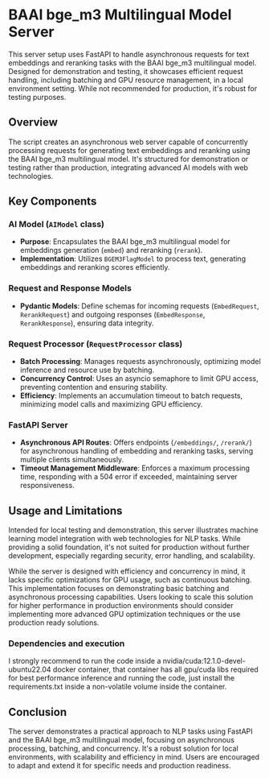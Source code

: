 # BAAI bge_m3 Multilingual Model Server

This server setup uses FastAPI to handle asynchronous requests for text embeddings and reranking tasks with the BAAI bge_m3 multilingual model. Designed for demonstration and testing, it showcases efficient request handling, including batching and GPU resource management, in a local environment setting. While not recommended for production, it's robust for testing purposes.

## Overview

The script creates an asynchronous web server capable of concurrently processing requests for generating text embeddings and reranking using the BAAI bge_m3 multilingual model. It's structured for demonstration or testing rather than production, integrating advanced AI models with web technologies.

## Key Components

### AI Model (`AIModel` class)

- **Purpose**: Encapsulates the BAAI bge_m3 multilingual model for embeddings generation (`embed`) and reranking (`rerank`).
- **Implementation**: Utilizes `BGEM3FlagModel` to process text, generating embeddings and reranking scores efficiently.

### Request and Response Models

- **Pydantic Models**: Define schemas for incoming requests (`EmbedRequest`, `RerankRequest`) and outgoing responses (`EmbedResponse`, `RerankResponse`), ensuring data integrity.

### Request Processor (`RequestProcessor` class)

- **Batch Processing**: Manages requests asynchronously, optimizing model inference and resource use by batching.
- **Concurrency Control**: Uses an asyncio semaphore to limit GPU access, preventing contention and ensuring stability.
- **Efficiency**: Implements an accumulation timeout to batch requests, minimizing model calls and maximizing GPU efficiency.

### FastAPI Server

- **Asynchronous API Routes**: Offers endpoints (`/embeddings/`, `/rerank/`) for asynchronous handling of embedding and reranking tasks, serving multiple clients simultaneously.
- **Timeout Management Middleware**: Enforces a maximum processing time, responding with a 504 error if exceeded, maintaining server responsiveness.

## Usage and Limitations

Intended for local testing and demonstration, this server illustrates machine learning model integration with web technologies for NLP tasks. While providing a solid foundation, it's not suited for production without further development, especially regarding security, error handling, and scalability.

While the server is designed with efficiency and concurrency in mind, it lacks specific optimizations for GPU usage, such as continuous batching. This implementation focuses on demonstrating basic batching and asynchronous processing capabilities. Users looking to scale this solution for higher performance in production environments should consider implementing more advanced GPU optimization techniques or the use production ready solutions.

### Dependencies and execution

I strongly recommend to run the code inside a nvidia/cuda:12.1.0-devel-ubuntu22.04 docker container, that container has all gpu/cuda libs required for best performance inference and running the code, just install the requirements.txt inside a non-volatile volume inside the container.

## Conclusion

The server demonstrates a practical approach to NLP tasks using FastAPI and the BAAI bge_m3 multilingual model, focusing on asynchronous processing, batching, and concurrency. It's a robust solution for local environments, with scalability and efficiency in mind. Users are encouraged to adapt and extend it for specific needs and production readiness.
